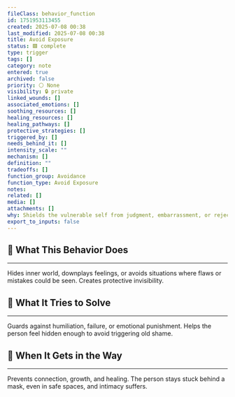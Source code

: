 ```yaml
---
fileClass: behavior_function
id: 1751953113455
created: 2025-07-08 00:38
last_modified: 2025-07-08 00:38
title: Avoid Exposure
status: 🟩 complete
type: trigger
tags: []
category: note
entered: true
archived: false
priority: ⚪ None
visibility: 🔒 private
linked_wounds: []
associated_emotions: []
soothing_resources: []
healing_resources: []
healing_pathways: []
protective_strategies: []
triggered_by: []
needs_behind_it: []
intensity_scale: ""
mechanism: []
definition: ""
tradeoffs: []
function_group: Avoidance
function_type: Avoid Exposure
notes: 
related: []
media: []
attachments: []
why: Shields the vulnerable self from judgment, embarrassment, or rejection. Common in people with early shame-based identity formation.
export_to_inputs: false
---
```


## 🧠 What This Behavior Does
---
Hides inner world, downplays feelings, or avoids situations where flaws or mistakes could be seen. Creates protective invisibility.

## 🔁 What It Tries to Solve
---
Guards against humiliation, failure, or emotional punishment. Helps the person feel hidden enough to avoid triggering old shame.

## 🚧 When It Gets in the Way
---
Prevents connection, growth, and healing. The person stays stuck behind a mask, even in safe spaces, and intimacy suffers.
